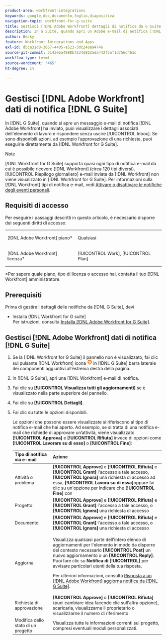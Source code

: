 ```yaml
---
product-area: workfront-integrations
keywords: google,doc,documento,foglio,diapositiva
navigation-topic: workfront-for-g-suite
title: Gestisci [!DNL Adobe Workfront] dettagli di notifica da G Suite
description: In G Suite, quando apri un Adobe e-mail di notifica [!DNL Workfront] ha inviato, puoi visualizzare i dettagli dell'elemento di lavoro associato e rispondere senza uscire dalla Posta in arrivo. Se sono disponibili azioni, ad esempio l’approvazione di una richiesta, puoi eseguirle direttamente da Workfront per G Suite.
author: Becky
feature: Workfront Integrations and Apps
exl-id: d5ca31d8-3667-4405-a523-3dc248a94746
source-git-commit: 3143e5a4988b7234d8225da442f5af1d756d461d
workflow-type: tm+mt
source-wordcount: '465'
ht-degree: 1%

---
```


# Gestisci [!DNL Adobe Workfront] dati di notifica [!DNL G Suite]

In [!DNL G Suite], quando si apre un messaggio e-mail di notifica [!DNL Adobe Workfront] ha inviato, puoi visualizzare i dettagli associati dell&#39;elemento di lavoro e rispondere senza uscire [!UICONTROL Inbox]. Se sono disponibili azioni, ad esempio l’approvazione di una richiesta, puoi eseguirle direttamente da [!DNL Workfront for G Suite].

>[!NOTE]
>
> [!DNL Workfront for G Suite] supporta quasi ogni tipo di notifica e-mail da cui è possibile ricevere [!DNL Workfront] (circa 120 tipi diversi). [!UICONTROL Riepilogo giornaliero] e-mail inviate da [!DNL Workfront] non viene visualizzato in [!DNL Workfront for G Suite]. Per informazioni sulla [!DNL Workfront] tipi di notifica e-mail, vedi [Attivare o disattivare le notifiche degli eventi personali](../../workfront-basics/using-notifications/activate-or-deactivate-your-own-event-notifications.md).

## Requisiti di accesso

Per eseguire i passaggi descritti in questo articolo, è necessario disporre dei seguenti diritti di accesso:

<table style="table-layout:auto"> 
 <col> 
 <col> 
 <tbody> 
  <tr> 
   <td role="rowheader">[!DNL Adobe Workfront] piano*</td> 
   <td> <p>Qualsiasi</p> </td> 
  </tr> 
  <tr> 
   <td role="rowheader">[!DNL Adobe Workfront] licenza*</td> 
   <td> <p>[!UICONTROL Work], [!UICONTROL Plan]</p> </td> 
  </tr> 
  </tbody> 
</table>

&#42;Per sapere quale piano, tipo di licenza o accesso hai, contatta il tuo [!DNL Workfront] amministratore.

## Prerequisiti

Prima di gestire i dettagli delle notifiche da [!DNL G Suite], devi

* Installa [!DNL Workfront for G suite]\
   Per istruzioni, consulta [Installa [!DNL Adobe Workfront for G Suite]](../../workfront-integrations-and-apps/workfront-for-g-suite/install-workfront-for-gsuite.md).

## Gestisci [!DNL Adobe Workfront] dati di notifica [!DNL G Suite]

1. Se la [!DNL Workfront for G Suite] il pannello non è visualizzato, fai clic sul pulsante [!DNL Workfront] icona ![](assets/wf-lion-icon.png) in [!DNL G Suite] barra laterale dei componenti aggiuntivi all’estrema destra della pagina.
1. In [!DNL G Suite], apri una [!DNL Workfront] e-mail di notifica.
1. Fai clic su **[!UICONTROL Visualizza tutti gli aggiornamenti]** se è visualizzato nella parte superiore del pannello.
1. Fai clic su **[!UICONTROL Dettagli]**.
1. Fai clic su tutte le opzioni disponibili.

   Le opzioni che possono essere visualizzate si riferiscono al tipo di notifica e-mail che hai aperto. Ad esempio, se si tratta di una notifica e-mail che richiede di approvare un’attività, viene visualizzato **[!UICONTROL Approva]** e **[!UICONTROL Rifiuta]** invece di opzioni come **[!UICONTROL Lavorare su di esso]** o **[!UICONTROL Fine]**:

   <table style="table-layout:auto"> 
    <col> 
    <col> 
    <thead> 
     <tr> 
      <th>Tipo di notifica via e-mail</th> 
      <th>Azione</th> 
     </tr> 
    </thead> 
    <tbody> 
     <tr> 
      <td>Attività o problema</td> 
      <td><strong>[!UICONTROL Approve]</strong> e <strong>[!UICONTROL Rifiuta]</strong> e <strong>[!UICONTROL Grant]</strong> l'accesso a tale accesso, <strong>[!UICONTROL Ignora]</strong> una richiesta di accesso ad essa, <strong>[!UICONTROL Lavora su di essa]</strong>oppure fai clic su un'opzione per indicare che <strong>[!UICONTROL Fine]</strong> con</td> 
     </tr> 
     <tr> 
      <td>Progetto</td> 
      <td><strong>[!UICONTROL Approve]</strong> e <strong>[!UICONTROL Rifiuta]</strong> e <strong>[!UICONTROL Grant]</strong> l'accesso a tale accesso, o <strong>[!UICONTROL Ignora]</strong> una richiesta di accesso</td> 
     </tr> 
     <tr> 
      <td>Documento</td> 
      <td><strong>[!UICONTROL Approve]</strong> e <strong>[!UICONTROL Rifiuta]</strong> e <strong>[!UICONTROL Grant]</strong> l'accesso a tale accesso, o <strong>[!UICONTROL Ignora]</strong> una richiesta di accesso</td> 
     </tr> 
     <tr> 
      <td>Aggiorna </td> 
      <td> <p>Visualizza qualsiasi parte dell'intero elenco di aggiornamenti per l'elemento in modo da disporre del contesto necessario <strong>[!UICONTROL Post]</strong> un nuovo aggiornamento o un <strong>[!UICONTROL Reply]</strong>. Puoi fare clic su <strong>Notifica di [!UICONTROL]</strong> per avvisare particolari utenti della tua risposta. </p> <p>Per ulteriori informazioni, consulta <a href="../../workfront-integrations-and-apps/workfront-for-g-suite/reply-to-wf-update-notification-from-gsuite.md" class="MCXref xref">Risposta a un [!DNL Adobe Workfront] aggiorna notifica da [!DNL G Suite]</a>.</p> </td> 
     </tr> 
     <tr> 
      <td>Richiesta di approvazione</td> 
      <td><strong>[!UICONTROL Approve]</strong> o <strong>[!UICONTROL Rifiuta]</strong> (puoi cambiare idea facendo clic sull'altra opzione), scaricarla, visualizzarne il proprietario o visualizzarne il numero di riferimento</td> 
     </tr> 
     <tr> 
      <td>Modifica dello stato di un progetto</td> 
      <td> Visualizza tutte le informazioni correnti sul progetto, compresi eventuali moduli personalizzati. </td> 
     </tr> 
    </tbody> 
   </table>
